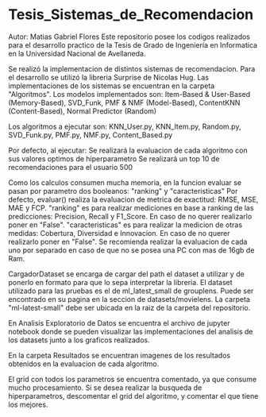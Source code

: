 # Tesis_Sistemas_de_Recomendacion

Autor: Matias Gabriel Flores
Este repositorio posee los codigos realizados para el desarrollo practico de la Tesis de Grado de Ingeniería en Informatica en la Universidad Nacional de Avellaneda.

Se realizó la implementacion de distintos sistemas de recomendacion.
Para el desarrollo se utilizó la libreria Surprise de Nicolas Hug.
Las implementaciones de los sistemas se encuentran en la carpeta "Algoritmos".
Los modelos implementados son: Item-Based & User-Based (Memory-Based), SVD_Funk, PMF & NMF (Model-Based), ContentKNN (Content-Based), Normal Predictor (Random)

Los algoritmos a ejecutar son: KNN_User.py, KNN_Item.py, Random.py, SVD_Funk.py, PMF.py, NMF.py, Content_Based.py

Por defecto, al ejecutar: Se realizará la evaluacion de cada algoritmo con sus valores optimos de hiperparametro
                          Se realizará un top 10 de recomendaciones para el usuario 500

Como los calculos consumen mucha memoria, en la funcion evaluar se pasan por parametro dos booleanos: "ranking" y "caracteristicas"
Por defecto, evaluar() realiza la evaluacion de metrica de exactitud: RMSE, MSE, MAE y FCP.
"ranking" es para realizar mediciones en base a ranking de las predicciones: Precision, Recall y F1_Score. En caso de no querer realizarlo poner en "False".
"caracteristicas" es para realizar la medicion de otras medidas: Cobertura, Diversidad e Innovacion. En caso de no querer realizarlo poner en "False".
Se recomienda realizar la evaluacion de cada uno por separado en caso de que no se posea una PC con mas de 16gb de Ram.

CargadorDataset se encarga de cargar del path el dataset a utilizar y de ponerlo en formato para que lo sepa interpretar la libreria.
El dataset utilizado para las pruebas es el de ml_latest_small de grouplens.
Puede ser encontrado en su pagina en la seccion de datasets/movielens.
La carpeta "ml-latest-small" debe ser ubicada en la raiz de la carpeta del repositorio.

En Analisis Exploratorio de Datos se encuentra el archivo de jupyter notebook donde se pueden visualizar las implementaciones del analisis de los datasets junto a los graficos realizados.

En la carpeta Resultados se encuentran imagenes de los resultados obtenidos en la evaluacion de cada algoritmo.



El grid con todos los parametros se encuentra comentado, ya que consume mucho procesamiento.
Si se desea realizar la busqueda de hiperparametros, descomentar el grid del algoritmo, y comentar el que tiene los mejores.
